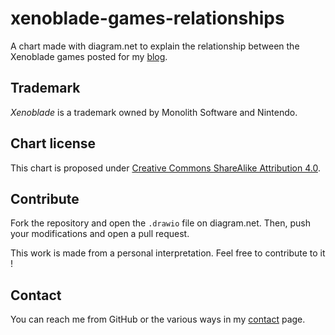# xenoblade-games-relationships

A chart made with diagram.net to explain the relationship between the Xenoblade games posted for my [blog](https://blog.zedas.fr/posts/the-relations-of-xenoblade-games/).

## Trademark

*Xenoblade* is a trademark owned by Monolith Software and Nintendo.

## Chart license

This chart is proposed under [Creative Commons ShareAlike Attribution 4.0](https://creativecommons.org/licenses/by-sa/4.0/).

## Contribute

Fork the repository and open the `.drawio` file on diagram.net. Then, push your modifications and open a pull request.

This work is made from a personal interpretation. Feel free to contribute to it !

## Contact

You can reach me from GitHub or the various ways in my [contact](https://blog.zedas.fr/contact/) page.
